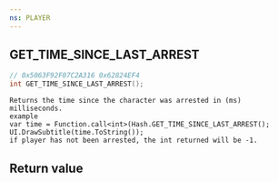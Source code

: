 ```yaml
---
ns: PLAYER
---
```

## GET_TIME_SINCE_LAST_ARREST

```c
// 0x5063F92F07C2A316 0x62824EF4
int GET_TIME_SINCE_LAST_ARREST();
```

```
Returns the time since the character was arrested in (ms) milliseconds.  
example  
var time = Function.call<int>(Hash.GET_TIME_SINCE_LAST_ARREST();  
UI.DrawSubtitle(time.ToString());  
if player has not been arrested, the int returned will be -1.  
```

## Return value
